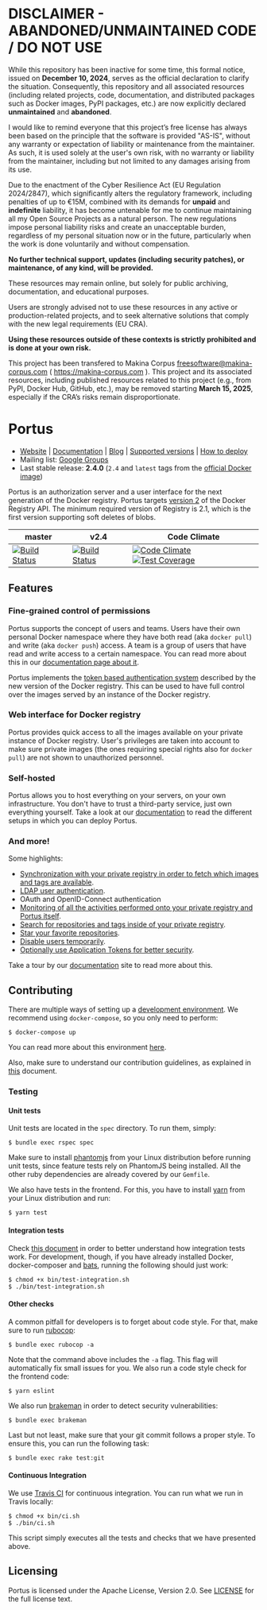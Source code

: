 
DISCLAIMER - ABANDONED/UNMAINTAINED CODE / DO NOT USE
=======================================================
While this repository has been inactive for some time, this formal notice, issued on **December 10, 2024**, serves as the official declaration to clarify the situation. Consequently, this repository and all associated resources (including related projects, code, documentation, and distributed packages such as Docker images, PyPI packages, etc.) are now explicitly declared **unmaintained** and **abandoned**.

I would like to remind everyone that this project’s free license has always been based on the principle that the software is provided "AS-IS", without any warranty or expectation of liability or maintenance from the maintainer.
As such, it is used solely at the user's own risk, with no warranty or liability from the maintainer, including but not limited to any damages arising from its use.

Due to the enactment of the Cyber Resilience Act (EU Regulation 2024/2847), which significantly alters the regulatory framework, including penalties of up to €15M, combined with its demands for **unpaid** and **indefinite** liability, it has become untenable for me to continue maintaining all my Open Source Projects as a natural person.
The new regulations impose personal liability risks and create an unacceptable burden, regardless of my personal situation now or in the future, particularly when the work is done voluntarily and without compensation.

**No further technical support, updates (including security patches), or maintenance, of any kind, will be provided.**

These resources may remain online, but solely for public archiving, documentation, and educational purposes.

Users are strongly advised not to use these resources in any active or production-related projects, and to seek alternative solutions that comply with the new legal requirements (EU CRA).

**Using these resources outside of these contexts is strictly prohibited and is done at your own risk.**

This project has been transfered to Makina Corpus <freesoftware@makina-corpus.com> ( https://makina-corpus.com ). This project and its associated resources, including published resources related to this project (e.g., from PyPI, Docker Hub, GitHub, etc.), may be removed starting **March 15, 2025**, especially if the CRA’s risks remain disproportionate.

# Portus

- [Website](http://port.us.org/) | [Documentation](http://port.us.org/documentation.html) | [Blog](http://port.us.org/blog/index.html) | [Supported versions](http://port.us.org/docs/versions.html) | [How to deploy](http://port.us.org/docs/deploy.html)
- Mailing list: [Google Groups](https://groups.google.com/forum/#!forum/portus-dev)
- Last stable release: **2.4.0** (`2.4` and `latest` tags from the [official Docker image](https://hub.docker.com/r/opensuse/portus/))

Portus is an authorization server and a user interface for the next generation
of the Docker registry. Portus targets [version
2](https://github.com/docker/distribution/blob/master/docs/spec/api.md) of the
Docker Registry API. The minimum required version of Registry is 2.1, which is
the first version supporting soft deletes of blobs.

| master | v2.4 | Code Climate |
|--------|------|--------------|
| [![Build Status](https://travis-ci.org/SUSE/Portus.svg?branch=master)](https://travis-ci.org/SUSE/Portus) | [![Build Status](https://travis-ci.org/SUSE/Portus.svg?branch=v2.4)](https://travis-ci.org/SUSE/Portus) | [![Code Climate](https://codeclimate.com/github/SUSE/Portus/badges/gpa.svg)](https://codeclimate.com/github/SUSE/Portus) [![Test Coverage](https://codeclimate.com/github/SUSE/Portus/badges/coverage.svg)](https://codeclimate.com/github/SUSE/Portus/coverage) |

## Features

### Fine-grained control of permissions

Portus supports the concept of users and teams. Users have their own personal
Docker namespace where they have both read (aka `docker pull`) and write (aka
`docker push`) access. A team is a group of users that have read and write
access to a certain namespace. You can read more about this in our
[documentation page about
it](http://port.us.org/features/3_teams_namespaces_and_users.html).

Portus implements the [token based authentication
system](https://github.com/docker/distribution/blob/master/docs/spec/auth/token.md)
described by the new version of the Docker registry. This can be used to have
full control over the images served by an instance of the Docker registry.

### Web interface for Docker registry

Portus provides quick access to all the images available on your private
instance of Docker registry. User's privileges are taken into account to make
sure private images (the ones requiring special rights also for `docker pull`)
are not shown to unauthorized personnel.

### Self-hosted

Portus allows you to host everything on your servers, on your own
infrastructure. You don't have to trust a third-party service, just own
everything yourself. Take a look at our
[documentation](http://port.us.org/docs/deploy.html) to read the different
setups in which you can deploy Portus.

### And more!

Some highlights:

- [Synchronization with your private registry in order to fetch which images and tags are available](http://port.us.org/features/1_Synchronizing-the-Registry-and-Portus.html).
- [LDAP user authentication](http://port.us.org/features/2_LDAP-support.html).
- OAuth and OpenID-Connect authentication
- [Monitoring of all the activities performed onto your private registry and Portus itself](http://port.us.org/features/4_audit.html).
- [Search for repositories and tags inside of your private registry](http://port.us.org/features/5_search.html).
- [Star your favorite repositories](http://port.us.org/features/6_starring.html).
- [Disable users temporarily](http://port.us.org/features/7_disabling_users.html).
- [Optionally use Application Tokens for better security](http://port.us.org/features/application_tokens.html).

Take a tour by our [documentation](http://port.us.org/features.html) site to
read more about this.

## Contributing

There are multiple ways of setting up a [development
environment](https://github.com/SUSE/Portus/wiki#developmentplayground-environments). We
recommend using `docker-compose`, so you only need to perform:

    $ docker-compose up

You can read more about this environment
[here](https://github.com/SUSE/Portus/wiki/Docker-Compose-Environment).

Also, make sure to understand our contribution guidelines, as explained in
[this](https://github.com/SUSE/Portus/blob/master/CONTRIBUTING.md) document.

### Testing

#### Unit tests

Unit tests are located in the `spec` directory. To run them, simply:

    $ bundle exec rspec spec

Make sure to install [phantomjs](http://phantomjs.org/) from your Linux
distribution before running unit tests, since feature tests rely on PhantomJS
being installed. All the other ruby dependencies are already covered by our
`Gemfile`.

We also have tests in the frontend. For this, you have to install
[yarn](https://yarnpkg.com/) from your Linux distribution and run:

    $ yarn test

#### Integration tests

Check [this
document](https://github.com/SUSE/Portus/blob/master/spec/integration/README.md)
in order to better understand how integration tests work. For development,
though, if you have already installed Docker, docker-composer and
[bats](https://github.com/sstephenson/bats), running the following should just
work:

```
$ chmod +x bin/test-integration.sh
$ ./bin/test-integration.sh
```

#### Other checks

A common pitfall for developers is to forget about code style. For that, make
sure to run [rubocop](https://github.com/bbatsov/rubocop):

    $ bundle exec rubocop -a

Note that the command above includes the `-a` flag. This flag will automatically
fix small issues for you. We also run a code style check for the frontend code:

    $ yarn eslint

We also run [brakeman](https://brakemanscanner.org/) in order to detect security
vulnerabilities:

    $ bundle exec brakeman

Last but not least, make sure that your git commit follows a proper style. To
ensure this, you can run the following task:

    $ bundle exec rake test:git

#### Continuous Integration

We use [Travis CI](https://travis-ci.org/) for continuous integration. You can
run what we run in Travis locally:

```
$ chmod +x bin/ci.sh
$ ./bin/ci.sh
```

This script simply executes all the tests and checks that we have presented
above.

## Licensing

Portus is licensed under the Apache License, Version 2.0. See
[LICENSE](https://github.com/SUSE/Portus/blob/master/LICENSE) for the full
license text.

